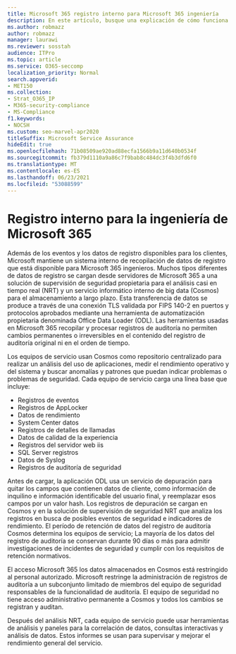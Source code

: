 ```yaml
---
title: Microsoft 365 registro interno para Microsoft 365 ingeniería
description: En este artículo, busque una explicación de cómo funciona el registro interno para Microsoft 365 de ingeniería.
ms.author: robmazz
author: robmazz
manager: laurawi
ms.reviewer: sosstah
audience: ITPro
ms.topic: article
ms.service: O365-seccomp
localization_priority: Normal
search.appverid:
- MET150
ms.collection:
- Strat_O365_IP
- M365-security-compliance
- MS-Compliance
f1.keywords:
- NOCSH
ms.custom: seo-marvel-apr2020
titleSuffix: Microsoft Service Assurance
hideEdit: true
ms.openlocfilehash: 71b08509ae920ad88ecfa1566b9a11d640b0534f
ms.sourcegitcommit: fb379d1110a9a86c7f9bab8c484dc3f4b3dfd6f0
ms.translationtype: MT
ms.contentlocale: es-ES
ms.lasthandoff: 06/23/2021
ms.locfileid: "53088599"
---
```

# <a name="internal-logging-for-microsoft-365-engineering"></a>Registro interno para la ingeniería de Microsoft 365

Además de los eventos y los datos de registro disponibles para los clientes, Microsoft mantiene un sistema interno de recopilación de datos de registro que está disponible para Microsoft 365 ingenieros. Muchos tipos diferentes de datos de registro se cargan desde servidores de Microsoft 365 a una solución de supervisión de seguridad propietaria para el análisis casi en tiempo real (NRT) y un servicio informático interno de big data (Cosmos) para el almacenamiento a largo plazo. Esta transferencia de datos se produce a través de una conexión TLS validada por FIPS 140-2 en puertos y protocolos aprobados mediante una herramienta de automatización propietaria denominada Office Data Loader (ODL). Las herramientas usadas en Microsoft 365 recopilar y procesar registros de auditoría no permiten cambios permanentes o irreversibles en el contenido del registro de auditoría original ni en el orden de tiempo.

Los equipos de servicio usan Cosmos como repositorio centralizado para realizar un análisis del uso de aplicaciones, medir el rendimiento operativo y del sistema y buscar anomalías y patrones que puedan indicar problemas o problemas de seguridad. Cada equipo de servicio carga una línea base que incluye:

- Registros de eventos
- Registros de AppLocker
- Datos de rendimiento
- System Center datos
- Registros de detalles de llamadas
- Datos de calidad de la experiencia
- Registros del servidor web iis
- SQL Server registros
- Datos de Syslog
- Registros de auditoría de seguridad

Antes de cargar, la aplicación ODL usa un servicio de depuración para quitar los campos que contienen datos de cliente, como información de inquilino e información identificable del usuario final, y reemplazar esos campos por un valor hash. Los registros de depuración se cargan en Cosmos y en la solución de supervisión de seguridad NRT que analiza los registros en busca de posibles eventos de seguridad e indicadores de rendimiento. El período de retención de datos del registro de auditoría Cosmos determina los equipos de servicio; La mayoría de los datos del registro de auditoría se conservan durante 90 días o más para admitir investigaciones de incidentes de seguridad y cumplir con los requisitos de retención normativos.

El acceso Microsoft 365 los datos almacenados en Cosmos está restringido al personal autorizado. Microsoft restringe la administración de registros de auditoría a un subconjunto limitado de miembros del equipo de seguridad responsables de la funcionalidad de auditoría. El equipo de seguridad no tiene acceso administrativo permanente a Cosmos y todos los cambios se registran y auditan.

Después del análisis NRT, cada equipo de servicio puede usar herramientas de análisis y paneles para la correlación de datos, consultas interactivas y análisis de datos. Estos informes se usan para supervisar y mejorar el rendimiento general del servicio.
